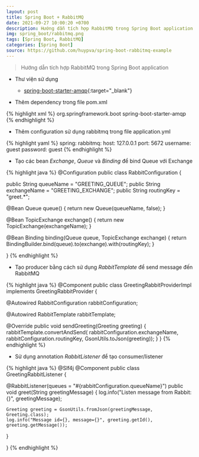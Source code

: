 ```yaml
---
layout: post
title: Spring Boot + RabbitMQ
date: 2021-09-27 10:00:20 +0700
description: Hướng dẫn tích hợp RabbitMQ trong Spring Boot application
img: spring_boot/rabbitmq.png
tags: [Spring Boot, RabbitMQ]
categories: [Spring Boot]
source: https://github.com/huypva/spring-boot-rabbitmq-example
---
```


> Hướng dẫn tích hợp RabbitMQ trong Spring Boot application

- Thư viện sử dụng
  - [spring-boot-starter-amqp](https://spring.io/guides/gs/messaging-rabbitmq/){:target="_blank"}

- Thêm dependency trong file pom.xml

{% highlight xml %}
<dependencies>
    <dependency>
        <groupId>org.springframework.boot</groupId>
        <artifactId>spring-boot-starter-amqp</artifactId>
    </dependency>
</dependencies>    
{% endhighlight %}

- Thêm configuration sử dụng rabbitmq trong file application.yml

{% highlight yaml %}
spring:
  rabbitmq:
    host: 127.0.0.1
    port: 5672
    username: guest
    password: guest
{% endhighlight %}

- Tạo các bean *Exchange*, *Queue* và *Binding* để bind Queue với Exchange

{% highlight java %}
@Configuration
public class RabbitConfiguration {

  public String queueName = "GREETING_QUEUE";
  public String exchangeName = "GREETING_EXCHANGE";
  public String routingKey = "greet.*";

  @Bean
  Queue queue() {
    return new Queue(queueName, false);
  }

  @Bean
  TopicExchange exchange() {
    return new TopicExchange(exchangeName);
  }

  @Bean
  Binding binding(Queue queue, TopicExchange exchange) {
    return BindingBuilder.bind(queue).to(exchange).with(routingKey);
  }

}
{% endhighlight %}

- Tạo producer bằng cách sử dụng *RabbitTemplate* để send message đến RabbitMQ

{% highlight java %}
@Component
public class GreetingRabbitProviderImpl implements GreetingRabbitProvider {

  @Autowired
  RabbitConfiguration rabbitConfiguration;

  @Autowired
  RabbitTemplate rabbitTemplate;

  @Override
  public void sendGreeting(Greeting greeting) {
    rabbitTemplate.convertAndSend(
        rabbitConfiguration.exchangeName,
        rabbitConfiguration.routingKey,
        GsonUtils.toJson(greeting));
  }
}
{% endhighlight %}

- Sử dụng annotation *RabbitListener* để tạo consumer/listener

{% highlight java %}
@Slf4j
@Component
public class GreetingRabbitListener {

  @RabbitListener(queues = "#{rabbitConfiguration.queueName}")
  public void greet(String greetingMessage) {
    log.info("Listen message from Rabbit: {}", greetingMessage);

    Greeting greeting = GsonUtils.fromJson(greetingMessage, Greeting.class);
    log.info("Message id={}, message={}", greeting.getId(), greeting.getMessage());
  }

}
{% endhighlight %}